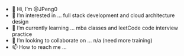 - 👋 Hi, I’m @JPeng0
- 👀 I’m interested in ... full stack development and cloud architecture design
- 🌱 I’m currently learning ... mba classes and leetCode code interview practice
- 💞️ I’m looking to collaborate on ... n/a (need more training)
- 📫 How to reach me ...

<!---
JPeng0/JPeng0 is a ✨ special ✨ repository because its `README.md` (this file) appears on your GitHub profile.
You can click the Preview link to take a look at your changes.
--->
